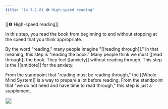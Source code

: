 ```yaml
---
title: "(4.3.1.8) ❽ High-speed reading"
---
```


[[❽ High-speed reading]]

In this step, you read the book from beginning to end without stopping at the speed that you think appropriate.

By the word "reading," many people imagine "[[reading through]]." In that meaning, this step is "reading the book." Many people think we must [[read through]] the book. They feel [[anxiety]] without reading through. This step is the [[antidote]] for the anxiety.

From the standpoint that "reading must be reading through," the [[Whole Mind System]] is a way to prepare a lot before reading. From the standpoint that "we do not need and have time to read through," this step is just a supplement.

<img src='https://scrapbox.io/api/pages/nishio/en/icon' alt='en.icon' height="19.5"/>